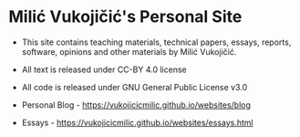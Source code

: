 # Milić Vukojičić's Personal Site
- This site contains teaching materials, technical papers, essays, reports, software, opinions and other materials by Milić Vukojičić.

- All text is released under CC-BY 4.0 license
- All code is released under GNU General Public License v3.0

- Personal Blog - https://vukojicicmilic.github.io/websites/blog
- Essays - https://vukojicicmilic.github.io/websites/essays.html
